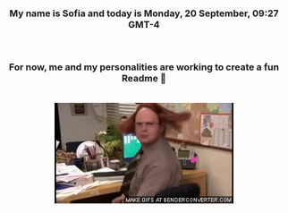 


<div align="center">
<h3 >My name is Sofia and today is Monday, 20 September, 09:27 GMT-4</h3><br>
<h3 >For now, me and my personalities are working to create a fun Readme 👋
</h3><br>
<img src='img/dwight.gif' alt='working...'/>
</div>
